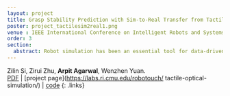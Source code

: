 ```yaml
---
layout: project
title: Grasp Stability Prediction with Sim-to-Real Transfer from Tactile Sensing
poster: project_tactilesim2real1.png
venue : IEEE International Conference on Intelligent Robots and Systems (IROS) 2022
order: 3
section: 
  abstract: Robot simulation has been an essential tool for data-driven manipulation tasks. However, most existing simulation frameworks lack either efficient and accurate models of physical interactions with tactile sensors or realistic tactile simulation. This makes the sim-to-real transfer for tactile-based manipulation tasks still challenging. In this work, we integrate simulation of robot dynamics and vision-based tactile sensors by modeling the physics of contact. This contact model uses simulated contact forces at the robot's end-effector to inform the generation of realistic tactile outputs. To eliminate the sim-to-real transfer gap, we calibrate our physics simulator of robot dynamics, contact model, and tactile optical simulator with real-world data, and then we demonstrate the effectiveness of our system on a zero-shot sim-to-real grasp stability prediction task where we achieve an average accuracy of 90.7% on various objects. Experiments reveal the potential of applying our simulation framework to more complicated manipulation tasks. We open-source our simulation framework at https://github.com/CMURoboTouch/Taxim/tree/taxim-robot
---
```

Zilin Si, Zirui Zhu, **Arpit Agarwal**, Wenzhen Yuan.  
[PDF](assets/pdf/project_tactilesim2real1.pdf) \|
[project page](https://labs.ri.cmu.edu/robotouch/ tactile-optical-simulation/) \|
[code](https://github.com/CMURoboTouch/Taxim/tree/taxim-robot)
{: .links} 